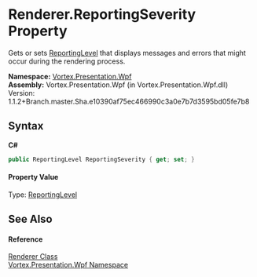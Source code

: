 # Renderer.ReportingSeverity Property 
 

Gets or sets <a href="T_Vortex_Presentation_Wpf_ReportingLevel.md">ReportingLevel</a> that displays messages and errors that might occur during the rendering process.

**Namespace:**&nbsp;<a href="N_Vortex_Presentation_Wpf.md">Vortex.Presentation.Wpf</a><br />**Assembly:**&nbsp;Vortex.Presentation.Wpf (in Vortex.Presentation.Wpf.dll) Version: 1.1.2+Branch.master.Sha.e10390af75ec466990c3a0e7b7d3595bd05fe7b8

## Syntax

**C#**<br />
``` C#
public ReportingLevel ReportingSeverity { get; set; }
```


#### Property Value
Type: <a href="T_Vortex_Presentation_Wpf_ReportingLevel.md">ReportingLevel</a>

## See Also


#### Reference
<a href="T_Vortex_Presentation_Wpf_Renderer.md">Renderer Class</a><br /><a href="N_Vortex_Presentation_Wpf.md">Vortex.Presentation.Wpf Namespace</a><br />